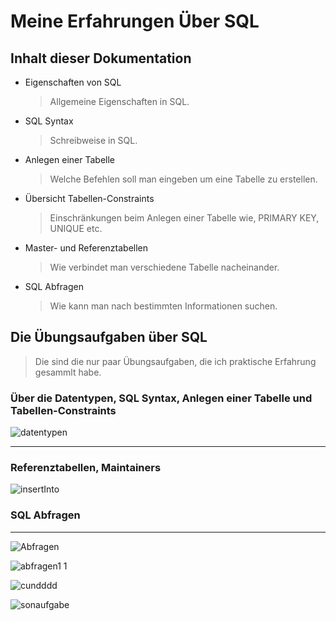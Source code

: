 # Meine Erfahrungen Über SQL
## Inhalt dieser Dokumentation

- Eigenschaften von SQL
    >Allgemeine Eigenschaften in SQL.
- SQL Syntax
    >Schreibweise in SQL.
- Anlegen einer Tabelle
   >Welche Befehlen soll man eingeben um eine Tabelle zu erstellen.
- Übersicht Tabellen-Constraints
    >Einschränkungen beim Anlegen einer Tabelle wie, PRIMARY KEY, UNIQUE etc.
- Master- und Referenztabellen
    >Wie verbindet man verschiedene Tabelle nacheinander.
- SQL Abfragen
    >Wie kann man nach bestimmten Informationen suchen.

## Die Übungsaufgaben über SQL 
> Die sind die nur paar Übungsaufgaben, die ich praktische Erfahrung gesammlt habe.

### Über die Datentypen, SQL Syntax, Anlegen einer Tabelle und Tabellen-Constraints

![datentypen](https://user-images.githubusercontent.com/95184239/209604079-e6744585-310f-4d36-b11a-a5bd572d9332.png)

--------------------------------------------------------
### Referenztabellen, Maintainers
![insertInto](https://user-images.githubusercontent.com/95184239/209604948-d8954f8c-b8ce-4b7f-ad0b-794dd24a2e9a.png)

### SQL Abfragen
--------------------------------------------------------

![Abfragen](https://user-images.githubusercontent.com/95184239/209605398-087b3b1d-7146-48ed-9ed8-e3a7f87435b6.png)

![abfragen1 1](https://user-images.githubusercontent.com/95184239/209605913-870f50a8-1f58-408a-b622-e1a8120250eb.png)

![cundddd](https://user-images.githubusercontent.com/95184239/209606311-3fa6b0d5-07a4-4f1c-8457-260a8c43b6c9.png)

![sonaufgabe](https://user-images.githubusercontent.com/95184239/209606608-1f6e3917-c084-4448-bf0f-42ae2bce242e.png)


